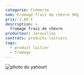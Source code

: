 ```yaml
---
categorie: Crèmerie
nom: Fromage frais de chèvre 90g
prix: 2,80 €
description: >
  fromage frais de chèvre
producteur: Jarouilles
contrats: produits-laitiers
tags: 
  - produit laitier
  - fromage
---
```


![photo du yahourt](fromage-chevre.jpg)